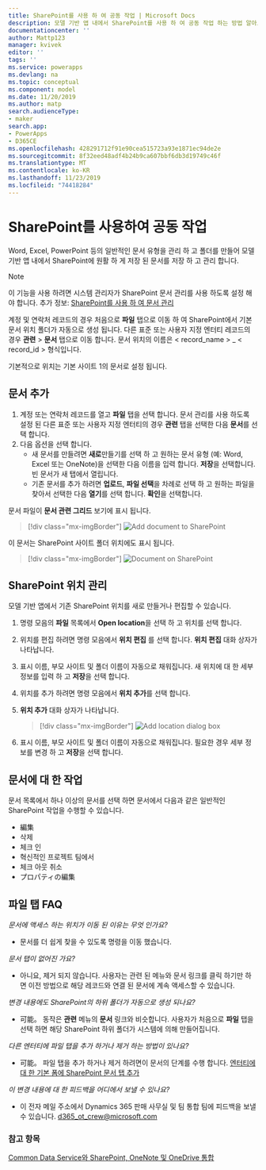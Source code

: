 ```yaml
---
title: SharePoint를 사용 하 여 공동 작업 | Microsoft Docs
description: 모델 기반 앱 내에서 SharePoint를 사용 하 여 공동 작업 하는 방법 알아보기
documentationcenter: ''
author: Mattp123
manager: kvivek
editor: ''
tags: ''
ms.service: powerapps
ms.devlang: na
ms.topic: conceptual
ms.component: model
ms.date: 11/20/2019
ms.author: matp
search.audienceType:
- maker
search.app:
- PowerApps
- D365CE
ms.openlocfilehash: 428291712f91e90cea515723a93e1871ec94de2e
ms.sourcegitcommit: 8f32eed48adf4b24b9ca607bbf6db3d19749c46f
ms.translationtype: MT
ms.contentlocale: ko-KR
ms.lasthandoff: 11/23/2019
ms.locfileid: "74418284"
---
```

# <a name="collaborate-using-sharepoint"></a>SharePoint를 사용하여 공동 작업 

Word, Excel, PowerPoint 등의 일반적인 문서 유형을 관리 하 고 폴더를 만들어 모델 기반 앱 내에서 SharePoint에 원활 하 게 저장 된 문서를 저장 하 고 관리 합니다. 

> [!NOTE]
> 이 기능을 사용 하려면 시스템 관리자가 SharePoint 문서 관리를 사용 하도록 설정 해야 합니다. 추가 정보: [SharePoint를 사용 하 여 문서 관리](/power-platform/admin/manage-documents-using-sharepoint)

계정 및 연락처 레코드의 경우 처음으로 **파일** 탭으로 이동 하 여 SharePoint에서 기본 문서 위치 폴더가 자동으로 생성 됩니다. 다른 표준 또는 사용자 지정 엔터티 레코드의 경우 **관련** > **문서** 탭으로 이동 합니다. 문서 위치의 이름은 < record_name > _ < record_id > 형식입니다.

기본적으로 위치는 기본 사이트 1의 문서로 설정 됩니다.

## <a name="add-a-document"></a>문서 추가
1.  계정 또는 연락처 레코드를 열고 **파일** 탭을 선택 합니다. 문서 관리를 사용 하도록 설정 된 다른 표준 또는 사용자 지정 엔터티의 경우 **관련** 탭을 선택한 다음 **문서**를 선택 합니다.
2.  다음 옵션을 선택 합니다. 
    - 새 문서를 만들려면 **새로**만들기를 선택 하 고 원하는 문서 유형 (예: Word, Excel 또는 OneNote)을 선택한 다음 이름을 입력 합니다. **저장**을 선택합니다. 빈 문서가 새 탭에서 열립니다. 
    - 기존 문서를 추가 하려면 **업로드**, **파일 선택**을 차례로 선택 하 고 원하는 파일을 찾아서 선택한 다음 **열기**를 선택 합니다. **확인**을 선택합니다. 

문서 파일이 **문서 관련 그리드** 보기에 표시 됩니다. 

> [!div class="mx-imgBorder"] 
> ![](media/add-doc-sharepoint.png "Add document to SharePoint")

이 문서는 SharePoint 사이트 폴더 위치에도 표시 됩니다. 

> [!div class="mx-imgBorder"] 
> ![](media/doc-on-sharepoint.png "Document on SharePoint")

## <a name="manage-sharepoint-locations"></a>SharePoint 위치 관리
모델 기반 앱에서 기존 SharePoint 위치를 새로 만들거나 편집할 수 있습니다.

1. 명령 모음의 **파일** 목록에서 **Open location**을 선택 하 고 위치를 선택 합니다.
2. 위치를 편집 하려면 명령 모음에서 **위치 편집** <location name>를 선택 합니다.
**위치 편집** 대화 상자가 나타납니다.
3. 표시 이름, 부모 사이트 및 폴더 이름이 자동으로 채워집니다. 새 위치에 대 한 세부 정보를 입력 하 고 **저장**을 선택 합니다.
4. 위치를 추가 하려면 명령 모음에서 **위치 추가**를 선택 합니다.
5. **위치 추가** 대화 상자가 나타납니다.

    > [!div class="mx-imgBorder"] 
    > ![](media/add-location-dialog-box.png "Add location dialog box")
6. 표시 이름, 부모 사이트 및 폴더 이름이 자동으로 채워집니다. 필요한 경우 세부 정보를 변경 하 고 **저장**을 선택 합니다.

## <a name="actions-on-documents"></a>문서에 대 한 작업
문서 목록에서 하나 이상의 문서를 선택 하면 문서에서 다음과 같은 일반적인 SharePoint 작업을 수행할 수 있습니다.
- 編集
- 삭제
- 체크 인
- 혁신적인 프로젝트 팀에서
- 체크 아웃 취소
- プロパティの編集

## <a name="files-tab-faq"></a>파일 탭 FAQ
*문서에 액세스 하는 위치가 이동 된 이유는 무엇 인가요?* 
- 문서를 더 쉽게 찾을 수 있도록 명령을 이동 했습니다.

*문서 탭이 없어진 가요?*
- 아니요, 제거 되지 않습니다. 사용자는 관련 된 메뉴와 문서 링크를 클릭 하기만 하면 이전 방법으로 해당 레코드와 연결 된 문서에 계속 액세스할 수 있습니다.

*변경 내용에도 SharePoint의 하위 폴더가 자동으로 생성 되나요?*
- 可能。 동작은 **관련** 메뉴의 **문서** 링크와 비슷합니다. 사용자가 처음으로 **파일** 탭을 선택 하면 해당 SharePoint 하위 폴더가 시스템에 의해 만들어집니다. 

*다른 엔터티에 파일 탭을 추가 하거나 제거 하는 방법이 있나요?*
- 可能。 파일 탭을 추가 하거나 제거 하려면이 문서의 단계를 수행 합니다. [엔터티에 대 한 기본 폼에 SharePoint 문서 탭 추가](../maker/model-driven-apps/add-documents-tab-entity-main-form.md)  

*이 변경 내용에 대 한 피드백을 어디에서 보낼 수 있나요?*
- 이 전자 메일 주소에서 Dynamics 365 판매 사무실 및 팀 통합 팀에 피드백을 보낼 수 있습니다. d365_ot_crew@microsoft.com

### <a name="see-also"></a>참고 항목
[Common Data Service와 SharePoint, OneNote 및 OneDrive 통합](../maker/common-data-service/sharepoint-onedrive-onenote-intro.md)